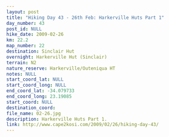```yaml
---
layout: post
title: "Hiking Day 43 - 26th Feb: Harkerville Huts Part 1"
day_number: 43
post_id: NULL
hike_date: 2009-02-26
km: 22.2
map_number: 22
destination: Sinclair Hut
overnight: Harkerville Hut (Sinclair)
terrain: N2
nature_reserve: Harkerville/Outeniqua HT
notes: NULL
start_coord_lat: NULL
start_coord_long: NULL
end_coord_lat: -34.079733
end_coord_long: 23.19085
start_coord: NULL
destination_coord: 
file_name: 02-26.jpg
description: Harkerville Huts Part 1.
link: http://www.cape2kosi.com/2009/02/26/hiking-day-43/
---
```

